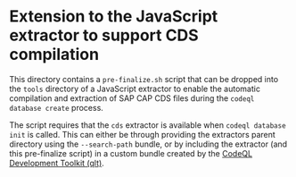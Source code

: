 # Extension to the JavaScript extractor to support CDS compilation

This directory contains a `pre-finalize.sh` script that can be dropped into the `tools` directory
of a JavaScript extractor to enable the automatic compilation and extraction of SAP CAP CDS files
during the `codeql database create` process.

The script requires that the `cds` extractor is available when `codeql database init` is called. This can either be through providing the extractors parent directory using the `--search-path` bundle, or by including the extractor (and this pre-finalize script) in a custom bundle created by the [CodeQL Development Toolkit (qlt)](https://github.com/advanced-security/codeql-development-toolkit).